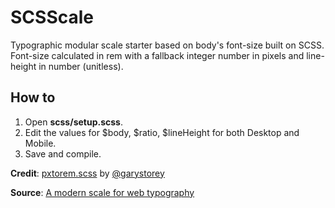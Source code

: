 # SCSScale
Typographic modular scale starter based on body's font-size built on SCSS.
Font-size calculated in rem with a fallback integer number in pixels and line-height in number (unitless).

## How to
1. Open **scss/setup.scss**.
2. Edit the values for $body, $ratio, $lineHeight for both Desktop and Mobile.
3. Save and compile.

**Credit**:
[pxtorem.scss](https://gist.github.com/garystorey/5920051) by [@garystorey](https://github.com/garystorey)

**Source**:
[A modern scale for web typography](http://typecast.com/blog/a-more-modern-scale-for-web-typography)
